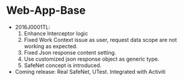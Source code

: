 # Web-App-Base

* 2016J0001TL:
  1. Enhance Interceptor logic
  2. Fixed Work Context issue as user, request data scope are not working as expected.
  3. Fixed Json response content setting.
  4. Use customized json response object as generic type.
  5. SafeNet concept is introduced.
* Coming release: Real SafeNet, UTest. Integrated with Activiti
